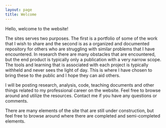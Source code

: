 ```yaml
---
layout: page
title: Welcome
---
```


Hello, welcome to the website!

The sites serves two purposes.
The first is a portfolio of some of the work that I wish to share and the second is as a organized and documented repository for others who are struggling with similar problems that I have encountered.
In research there are many obstacles that are encountered, but the end product is typically only a publication with a very narrow scope.
The tools and learning that is associated with each project is typically withheld and never sees the light of day.
This is where I have chosen to bring these to the public and I hope they can aid others.

I will be posting research, analysis, code, teaching documents and other things related to my professional career on the website.
Feel free to browse around and utilize the resources.
Contact me if you have any questions or comments.

There are many elements of the site that are still under construction, but feel free to browse around where there are completed and semi-completed elements.




